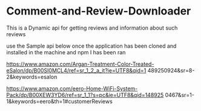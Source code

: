 # Comment-and-Review-Downloader

This is a Dynamic api for getting reviews and information about such reviews 

use the Sample api below once the application has been cloned and installed in the machine and npm I  has been ran


https://www.amazon.com/Argan-Treatment-Color-Treated-eSalon/dp/B00SI0MCL4/ref=sr_1_2_a_it?ie=UTF8&qid=1 489250924&sr=8-2&keywords=esalon 
 
https://www.amazon.com/eero-Home-WiFi-System-Pack/dp/B00XEW3YD6/ref=sr_1_1?s=pc&ie=UTF8&qid=148925 0467&sr=1-1&keywords=eero&th=1#customerReviews 
